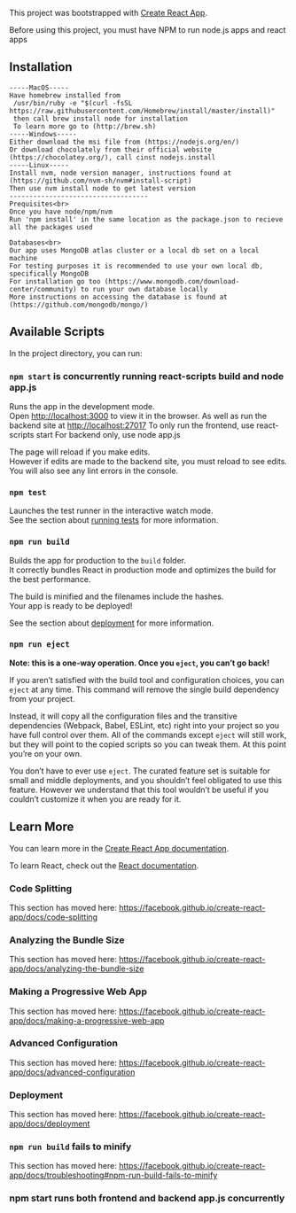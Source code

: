 This project was bootstrapped with [Create React App](https://github.com/facebook/create-react-app).

Before using this project, you must have NPM to run node.js apps and react apps
## Installation
    -----MacOS-----
    Have homebrew installed from
     /usr/bin/ruby -e "$(curl -fsSL https://raw.githubusercontent.com/Homebrew/install/master/install)"
     then call brew install node for installation
     To learn more go to (http://brew.sh)
    -----Windows-----
    Either download the msi file from (https://nodejs.org/en/)
    Or download chocolately from their official website  (https://chocolatey.org/), call cinst nodejs.install
    -----Linux-----
    Install nvm, node version manager, instructions found at (https://github.com/nvm-sh/nvm#install-script)
    Then use nvm install node to get latest version
    -----------------------------------
    Prequisites<br>
    Once you have node/npm/nvm
    Run 'npm install' in the same location as the package.json to recieve all the packages used

    Databases<br>
    Our app uses MongoDB atlas cluster or a local db set on a local machine
    For testing purposes it is recommended to use your own local db, specifically MongoDB
    For installation go too (https://www.mongodb.com/download-center/community) to run your own database locally
    More instructions on accessing the database is found at (https://github.com/mongodb/mongo/)
    
## Available Scripts

In the project directory, you can run:

### `npm start` is concurrently running react-scripts build and node app.js

Runs the app in the development mode.<br>
Open [http://localhost:3000](http://localhost:3000) to view it in the browser. 
As well as run the backend site at [http://localhost:27017](http://localhost:27017)
To only run the frontend, use react-scripts start
For backend only, use node app.js

The page will reload if you make edits.<br>
However if edits are made to the backend site, you must reload to see edits.<br>
You will also see any lint errors in the console.

### `npm test`

Launches the test runner in the interactive watch mode.<br>
See the section about [running tests](https://facebook.github.io/create-react-app/docs/running-tests) for more information.

### `npm run build`

Builds the app for production to the `build` folder.<br>
It correctly bundles React in production mode and optimizes the build for the best performance.

The build is minified and the filenames include the hashes.<br>
Your app is ready to be deployed!

See the section about [deployment](https://facebook.github.io/create-react-app/docs/deployment) for more information.

### `npm run eject`

**Note: this is a one-way operation. Once you `eject`, you can’t go back!**

If you aren’t satisfied with the build tool and configuration choices, you can `eject` at any time. This command will remove the single build dependency from your project.

Instead, it will copy all the configuration files and the transitive dependencies (Webpack, Babel, ESLint, etc) right into your project so you have full control over them. All of the commands except `eject` will still work, but they will point to the copied scripts so you can tweak them. At this point you’re on your own.

You don’t have to ever use `eject`. The curated feature set is suitable for small and middle deployments, and you shouldn’t feel obligated to use this feature. However we understand that this tool wouldn’t be useful if you couldn’t customize it when you are ready for it.

## Learn More

You can learn more in the [Create React App documentation](https://facebook.github.io/create-react-app/docs/getting-started).

To learn React, check out the [React documentation](https://reactjs.org/).

### Code Splitting

This section has moved here: https://facebook.github.io/create-react-app/docs/code-splitting

### Analyzing the Bundle Size

This section has moved here: https://facebook.github.io/create-react-app/docs/analyzing-the-bundle-size

### Making a Progressive Web App

This section has moved here: https://facebook.github.io/create-react-app/docs/making-a-progressive-web-app

### Advanced Configuration

This section has moved here: https://facebook.github.io/create-react-app/docs/advanced-configuration

### Deployment

This section has moved here: https://facebook.github.io/create-react-app/docs/deployment

### `npm run build` fails to minify

This section has moved here: https://facebook.github.io/create-react-app/docs/troubleshooting#npm-run-build-fails-to-minify

### npm start runs both frontend and backend app.js concurrently
